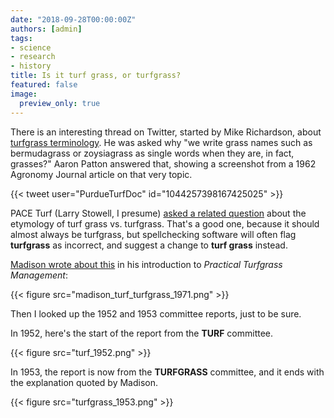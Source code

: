 ```yaml
---
date: "2018-09-28T00:00:00Z"
authors: [admin]
tags:
- science
- research
- history
title: Is it turf grass, or turfgrass?
featured: false
image:
  preview_only: true
---
```


There is an interesting thread on Twitter, started by Mike Richardson, about [turfgrass terminology](https://twitter.com/ArkansasTurf/status/1042403414930587648). He was asked why "we write grass names such as bermudagrass or zoysiagrass as single words when they are, in fact, grasses?" Aaron Patton answered that, showing a screenshot from a 1962 Agronomy Journal article on that very topic.

{{< tweet user="PurdueTurfDoc" id="1044257398167425025" >}}

PACE Turf (Larry Stowell, I presume) [asked a related question](https://twitter.com/paceturf/status/1044798861334654976) about the etymology of turf grass vs. turfgrass. That's a good one, because it should almost always be turfgrass, but spellchecking software will often flag **turfgrass**  as incorrect, and suggest a change to **turf grass** instead.

[Madison wrote about this](http://tic.msu.edu/tgif/flink?recno=255 ) in his introduction to *Practical Turfgrass Management*:

{{< figure src="madison_turf_turfgrass_1971.png" >}}

Then I looked up the 1952 and 1953 committee reports, just to be sure. 

In 1952, here's the start of the report from the **TURF** committee.

{{< figure src="turf_1952.png" >}}

In 1953, the report is now from the **TURFGRASS** committee, and it ends with the explanation quoted by Madison.

{{< figure src="turfgrass_1953.png" >}}


